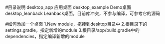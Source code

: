 #目录说明
desktop_app       应用桌面
desktop_example   Demo桌面
desktop_leanback  Leanback桌面，目前库冲突，不参与编译，可参考它的源码

#如何添加一个桌面
1.New module，拖拽到desktop目录中
2.根目录下的settings.gradle，指定新增的module
3.根目录/app/build.gradle中的dependencies，指定编译新增的module

